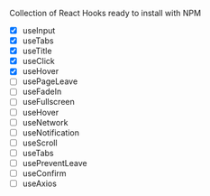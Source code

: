 Collection of React Hooks ready to install with NPM

- [x] useInput
- [x] useTabs
- [x] useTitle
- [x] useClick
- [x] useHover
- [ ] usePageLeave
- [ ] useFadeIn
- [ ] useFullscreen
- [ ] useHover
- [ ] useNetwork
- [ ] useNotification
- [ ] useScroll
- [ ] useTabs
- [ ] usePreventLeave
- [ ] useConfirm
- [ ] useAxios